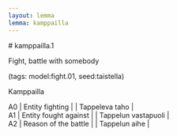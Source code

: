 ```yaml
---
layout: lemma
lemma: kamppailla
---
```


<div class="sense">
# <span class="sensename">kamppailla.1</span>

<span class="description">Fight, battle with somebody</span>

(tags: model:fight.01, seed:taistella)

<span class="description">Kamppailla</span>

A0 | Entity fighting |   | Tappeleva taho |  
A1 | Entity fought against |   | Tappelun vastapuoli |  
A2 | Reason of the battle |   | Tappelun aihe |  

</div>

